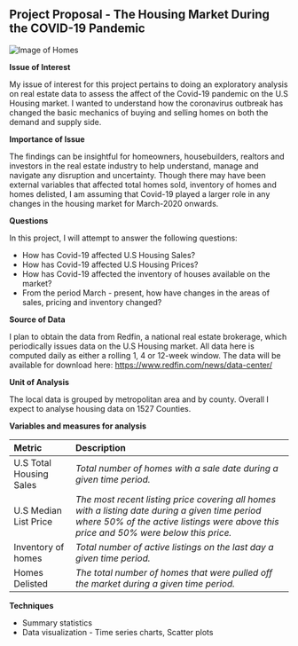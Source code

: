 ## **Project Proposal - The Housing Market During the COVID-19 Pandemic**

![Image of Homes](https://github.com/mishaisran/DATA-690-WANG/blob/master/Project%20Proposal/Images/photo-1524813686514-a57563d77965.jpg)

**Issue of Interest**

My issue of interest for this project pertains to doing an exploratory analysis on real estate data to assess the affect of the Covid-19 pandemic on the U.S Housing market. 
I wanted to understand how the coronavirus outbreak has changed the basic mechanics of buying and selling homes on both the demand and supply side.

**Importance of Issue**

The findings can be insightful for homeowners, housebuilders, realtors and investors in the real estate industry to help understand, manage and navigate any disruption and 
uncertainty. Though there may have been external variables that affected total homes sold, inventory of homes and homes delisted, I am assuming that Covid-19 played a larger
role in any changes in the housing market for March-2020 onwards.


**Questions**

In this project, I will attempt to answer the following questions:
- How has Covid-19 affected U.S Housing Sales?
- How has Covid-19 affected U.S Housing Prices?
- How has Covid-19 affected the inventory of houses available on the market?
- From the period March - present, how have changes in the areas of sales, pricing and inventory changed?

**Source of Data**

I plan to obtain the data from Redfin, a national real estate brokerage, which periodically issues data on the U.S Housing market. All data here is computed daily as either
a rolling 1, 4 or 12-week window. The data will be available for download here: https://www.redfin.com/news/data-center/

**Unit of Analysis**

The local data is grouped by metropolitan area and by county. Overall I expect to analyse housing data on 1527 Counties.

**Variables and measures for analysis**

| **Metric**          | **Description**                                                    | 
| :---                          | :---              | 
| U.S Total Housing Sales   | *Total number of homes with a sale date during a given time period.*        | 
| U.S Median List Price     | *The most recent listing price covering all homes with a listing date during a given time period where 50% of the active listings were above this price and 50% were below this price.*          |
| Inventory of homes     | *Total number of active listings on the last day a given time period.*          | 
| Homes Delisted     | *The total number of homes that were pulled off the market during a given time period.*          | 

**Techniques**
- Summary statistics
- Data visualization - Time series charts, Scatter plots
